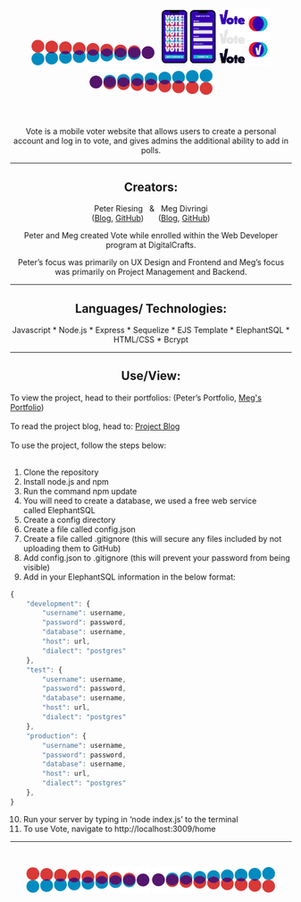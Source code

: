 <h1 align="center"> 
<img src="public/article/left.png" alt="brand"> <img width="200" height="auto" src="public/article/brand.jpg" alt="brand"> <img src="public/article/right.png" alt="brand">
</h1>

<br>
<p align="center">
Vote is a mobile voter website that allows users to create a personal account and log in to vote, and gives admins the additional ability to add in polls. </p>

---
<h2 align="center">Creators:</h2>
<p align="center">
Peter Riesing 
&nbsp; & &nbsp;
Meg Divringi 
<br>
(<a href="https://github.com">Blog</a>, <a href="https://github.com/peterriesing">GitHub</a>) 
&ensp; &ensp;
(<a href="https://dev.to/megdiv">Blog</a>, <a href="https://github.com/Meg-Div">GitHub</a>)
</p>
<p align="center">Peter and Meg created Vote while enrolled within the Web Developer program at DigitalCrafts. </p>
<p align="center">Peter’s focus was primarily on UX Design and Frontend and Meg’s focus was primarily on Project Management and Backend.</p>

---
<h2 align="center">Languages/ Technologies:</h2>
<p align="center">
Javascript
* Node.js
* Express
* Sequelize
* EJS Template
* ElephantSQL
* HTML/CSS
* Bcrypt
</p>

---
<h2 align="center">Use/View:</h2>
To view the project, head to their portfolios: (Peter’s Portfolio, <a href="https://meg-div.github.io/">Meg's Portfolio</a>)
<br><br>
To read the project blog, head to: <a href="https://dev.to/megdiv/vote-58eb"> Project Blog</a>
<br><br>
To use the project, follow the steps below:
<br>
<br>

1. Clone the repository
2. Install node.js and npm
3. Run the command npm update
4. You will need to create a database, we used a free web service called ElephantSQL
5. Create a config directory
6. Create a file called config.json
7. Create a file called .gitignore (this will secure any files included by not uploading them to GitHub)
8. Add config.json to .gitignore (this will prevent your password from being visible)
9. Add in your ElephantSQL information in the below format:
```js
{ 
    "development": {
        "username": username,
        "password": password,
        "database": username,
        "host": url,
        "dialect": "postgres"
    },
    "test": {
        "username": username,
        "password": password,
        "database": username,
        "host": url,
        "dialect": "postgres"
    },
    "production": { 
        "username": username,
        "password": password,
        "database": username,
        "host": url,
        "dialect": "postgres"
    },
}
```
10. Run your server by typing in ‘node index.js’ to the terminal
11. To use Vote, navigate to http://localhost:3009/home
---
<br>
<p align="center"> 
<img src="public/article/left.png" alt="brand"> <img src="public/article/right.png" alt="brand">
</p>
